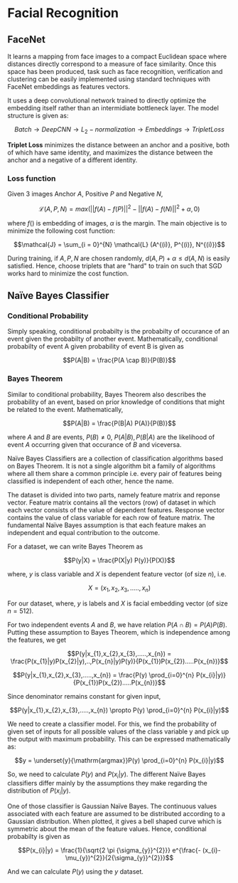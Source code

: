 # Facial Recognition

## FaceNet

It learns a mapping from face images to a compact Euclidean space where distances directly correspond to a measure of face similarity. Once this space has been produced, task such as face recognition, verification and clustering can be easily implemented using standard techniques with FaceNet embeddings as features vectors.

It uses a deep convolutional network trained to directly optimize the embedding itself rather than an intermidiate bottleneck layer. The model structure is given as:

```math
Batch \to Deep CNN \to L_{2}-normalization \to Embeddings \to Triplet Loss
```
**Triplet Loss** minimizes the distance between an anchor and a positive, both of which have same identity, and maximizes the distance between the anchor and a negative of a different identity.

### Loss function

Given 3 images Anchor $`A`$, Positive $`P`$ and Negative $`N`$,

```math
\mathcal{L} (A, P, N)  = max({||f(A) - f(P)||}^{2} - {||f(A) - f(N)||}^{2} + \alpha, 0)
```

where $`f()`$ is embedding of images, $`\alpha`$ is the margin. The main objective is to minimize the following cost function:


```math
\mathcal{J} = \sum_{i = 0}^{N} \mathcal{L} (A^{(i)}, P^{(i)}, N^{(i)})
```

During training, if $`A, P, N`$ are chosen randomly, $`d(A,P) + \alpha \leq d(A,N)`$ is easily satisfied. Hence, choose triplets that are "hard" to train on such that SGD works hard to minimize the cost function.
## Naïve Bayes Classifier

### Conditional Probability

Simply speaking, conditional probabilty is the probabilty of occurance of an event given the probabilty of another event. Mathematically,  conditional probabilty of event A given probability of event B is given as

```math
P(A|B) = \frac{P(A \cap B)}{P(B)}
```

### Bayes Theorem

Similar to conditional probability, Bayes Theorem also describes the probability of an event, based on prior knowledge of conditions that might be related to the event. Mathematically,

```math
P(A|B) = \frac{P(B|A) P(A)}{P(B)}
```

where $`A`$ and $`B`$ are events, $`P(B) \neq 0`$, $`P(A|B), P(B|A)`$  are the likelihood of event $`A`$ occurring given that occurance of $`B`$ and viceversa.

Naïve Bayes Classifiers are a collection of classification algorithms based on Bayes Theorem. It is not a single algorithm bit a family of algorithms where all them share a common principle i.e. every pair of features being classified is independent of each other, hence the name.

The dataset is divided into two parts, namely feature matrix and reponse vector. Feature matrix contains all the vectors (row) of dataset in which each vector consists of the value of dependent features. Response vector contains the value of class variable for each row of feature matrix. The fundamental Naïve Bayes assumption is that each feature makes an independent and equal contribution to the outcome. 

For a dataset, we can write Bayes Theorem as

```math
P(y|X) = \frac{P(X|y) P(y)}{P(X)}
```

where, $`y`$ is class variable and $`X`$ is dependent feature vector (of size $`n`$), i.e.

```math
X = (x_{1},x_{2},x_{3},.....,x_{n})
```

For our dataset, where, $`y`$ is labels and $`X`$ is facial embedding vector (of size $`n = 512`$).

For two independent events $`A`$ and $`B`$, we have relation $`P(A \cap B) = P(A)P(B)`$. Putting these assumption to Bayes Theorem, which is independence among the features, we get

```math
P(y|x_{1},x_{2},x_{3},.....,x_{n}) = \frac{P(x_{1}|y)P(x_{2}|y),..,P(x_{n}|y)P(y)}{P(x_{1})P(x_{2}).....P(x_{n})}
```

```math
P(y|x_{1},x_{2},x_{3},.....,x_{n}) = \frac{P(y) \prod_{i=0}^{n} P(x_{i}|y)}{P(x_{1})P(x_{2}).....P(x_{n})}
```

Since denominator remains constant for given input,

```math
P(y|x_{1},x_{2},x_{3},.....,x_{n}) \propto P(y) \prod_{i=0}^{n} P(x_{i}|y)
```

We need to create a classifier model. For this, we find the probability of given set of inputs for all possible values of the class variable y and pick up the output with maximum probability. This can be expressed mathematically as:

```math
y = \underset{y}{\mathrm{argmax}}P(y) \prod_{i=0}^{n} P(x_{i}|y)
```

So, we need to calculate $`P(y)`$ and $`P(x_{i}|y)`$. The different Naïve Bayes classifiers differ mainly by the assumptions they make regarding the distribution of $`P(x_{i}|y)`$.

One of those classifier is Gaussian Naïve Bayes. The continuous values associated with each feature are assumed to be distributed according to a Gaussian distribution. When plotted, it gives a bell shaped curve which is symmetric about the mean of the feature values. Hence, conditional probabilty is given as 

```math
P(x_{i}|y) = \frac{1}{\sqrt{2 \pi {\sigma_{y}}^{2}}} e^{\frac{- (x_{i}- \mu_{y})^{2}}{2{\sigma_{y}}^{2}}}
```

And we can calculate $`P(y)`$ using the $`y`$ dataset.